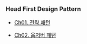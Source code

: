 ### Head First Design Pattern

- [Ch01. 전략 패턴](https://github.com/gnsdp99/study-programming/tree/main/Head-First-Design-Pattern/01_%EC%A0%84%EB%9E%B5_%ED%8C%A8%ED%84%B4)

- [Ch02. 옵저버 패턴](https://github.com/gnsdp99/study-programming/tree/main/Head-First-Design-Pattern/02_%EC%98%B5%EC%A0%80%EB%B2%84_%ED%8C%A8%ED%84%B4)